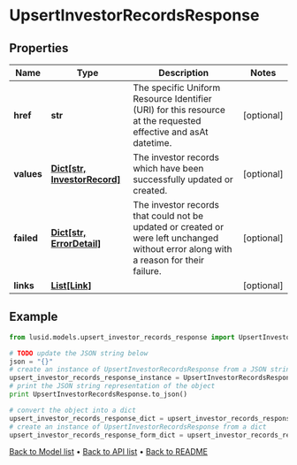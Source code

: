 # UpsertInvestorRecordsResponse


## Properties
Name | Type | Description | Notes
------------ | ------------- | ------------- | -------------
**href** | **str** | The specific Uniform Resource Identifier (URI) for this resource at the requested effective and asAt datetime. | [optional] 
**values** | [**Dict[str, InvestorRecord]**](InvestorRecord.md) | The investor records which have been successfully updated or created. | [optional] 
**failed** | [**Dict[str, ErrorDetail]**](ErrorDetail.md) | The investor records that could not be updated or created or were left unchanged without error along with a reason for their failure. | [optional] 
**links** | [**List[Link]**](Link.md) |  | [optional] 

## Example

```python
from lusid.models.upsert_investor_records_response import UpsertInvestorRecordsResponse

# TODO update the JSON string below
json = "{}"
# create an instance of UpsertInvestorRecordsResponse from a JSON string
upsert_investor_records_response_instance = UpsertInvestorRecordsResponse.from_json(json)
# print the JSON string representation of the object
print UpsertInvestorRecordsResponse.to_json()

# convert the object into a dict
upsert_investor_records_response_dict = upsert_investor_records_response_instance.to_dict()
# create an instance of UpsertInvestorRecordsResponse from a dict
upsert_investor_records_response_form_dict = upsert_investor_records_response.from_dict(upsert_investor_records_response_dict)
```
[Back to Model list](../README.md#documentation-for-models) &#8226; [Back to API list](../README.md#documentation-for-api-endpoints) &#8226; [Back to README](../README.md)


